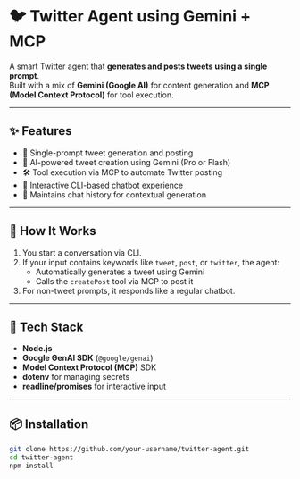 # 🐦 Twitter Agent using Gemini + MCP

A smart Twitter agent that **generates and posts tweets using a single prompt**.  
Built with a mix of **Gemini (Google AI)** for content generation and **MCP (Model Context Protocol)** for tool execution.

---

## ✨ Features

- 🔁 Single-prompt tweet generation and posting
- 🤖 AI-powered tweet creation using Gemini (Pro or Flash)
- 🛠️ Tool execution via MCP to automate Twitter posting
- 💬 Interactive CLI-based chatbot experience
- 📜 Maintains chat history for contextual generation

---

## 🧠 How It Works

1. You start a conversation via CLI.
2. If your input contains keywords like `tweet`, `post`, or `twitter`, the agent:
   - Automatically generates a tweet using Gemini
   - Calls the `createPost` tool via MCP to post it
3. For non-tweet prompts, it responds like a regular chatbot.

---

## 🚀 Tech Stack

- **Node.js**
- **Google GenAI SDK** (`@google/genai`)
- **Model Context Protocol (MCP)** SDK
- **dotenv** for managing secrets
- **readline/promises** for interactive input

---

## 📦 Installation

```bash
git clone https://github.com/your-username/twitter-agent.git
cd twitter-agent
npm install
